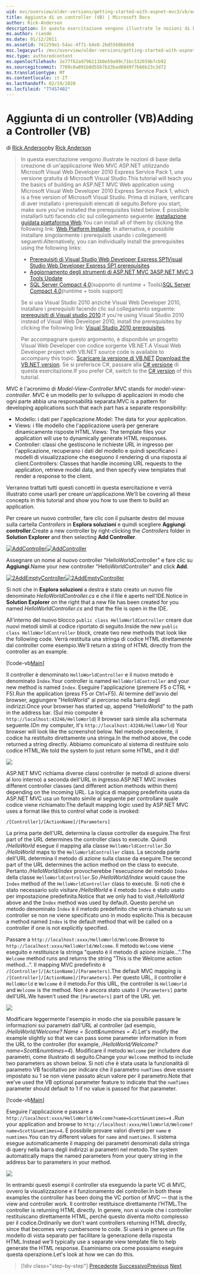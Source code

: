 ```yaml
---
uid: mvc/overview/older-versions/getting-started-with-aspnet-mvc3/vb/adding-a-controller
title: Aggiunta di un controller (VB) | Microsoft Docs
author: Rick-Anderson
description: In questa esercitazione vengono illustrate le nozioni di base della creazione di un'applicazione Web MVC ASP.NET utilizzando Microsoft Visual Web Developer 2010 Express Service Pack 1, ovvero...
ms.author: riande
ms.date: 01/12/2011
ms.assetid: 741259e1-54ac-4f71-b4e8-2bd5560bb950
msc.legacyurl: /mvc/overview/older-versions/getting-started-with-aspnet-mvc3/vb/adding-a-controller
msc.type: authoredcontent
ms.openlocfilehash: 2e77f62a9796211b0e59a99c71bc532659b7cb92
ms.sourcegitcommit: 7709c0a091b8d55b7b33bad8849f7b66b23c3d72
ms.translationtype: MT
ms.contentlocale: it-IT
ms.lasthandoff: 02/19/2020
ms.locfileid: "77457402"
---
```

# <a name="adding-a-controller-vb"></a><span data-ttu-id="5f34f-103">Aggiunta di un controller (VB)</span><span class="sxs-lookup"><span data-stu-id="5f34f-103">Adding a Controller (VB)</span></span>

<span data-ttu-id="5f34f-104">di [Rick Anderson](https://twitter.com/RickAndMSFT)</span><span class="sxs-lookup"><span data-stu-id="5f34f-104">by [Rick Anderson](https://twitter.com/RickAndMSFT)</span></span>

> <span data-ttu-id="5f34f-105">In questa esercitazione vengono illustrate le nozioni di base della creazione di un'applicazione Web MVC ASP.NET utilizzando Microsoft Visual Web Developer 2010 Express Service Pack 1, una versione gratuita di Microsoft Visual Studio.</span><span class="sxs-lookup"><span data-stu-id="5f34f-105">This tutorial will teach you the basics of building an ASP.NET MVC Web application using Microsoft Visual Web Developer 2010 Express Service Pack 1, which is a free version of Microsoft Visual Studio.</span></span> <span data-ttu-id="5f34f-106">Prima di iniziare, verificare di aver installato i prerequisiti elencati di seguito.</span><span class="sxs-lookup"><span data-stu-id="5f34f-106">Before you start, make sure you've installed the prerequisites listed below.</span></span> <span data-ttu-id="5f34f-107">È possibile installarli tutti facendo clic sul collegamento seguente: [installazione guidata piattaforma Web](https://www.microsoft.com/web/gallery/install.aspx?appid=VWD2010SP1Pack).</span><span class="sxs-lookup"><span data-stu-id="5f34f-107">You can install all of them by clicking the following link: [Web Platform Installer](https://www.microsoft.com/web/gallery/install.aspx?appid=VWD2010SP1Pack).</span></span> <span data-ttu-id="5f34f-108">In alternativa, è possibile installare singolarmente i prerequisiti usando i collegamenti seguenti:</span><span class="sxs-lookup"><span data-stu-id="5f34f-108">Alternatively, you can individually install the prerequisites using the following links:</span></span>
> 
> - [<span data-ttu-id="5f34f-109">Prerequisiti di Visual Studio Web Developer Express SP1</span><span class="sxs-lookup"><span data-stu-id="5f34f-109">Visual Studio Web Developer Express SP1 prerequisites</span></span>](https://www.microsoft.com/web/gallery/install.aspx?appid=VWD2010SP1Pack)
> - [<span data-ttu-id="5f34f-110">Aggiornamento degli strumenti di ASP.NET MVC 3</span><span class="sxs-lookup"><span data-stu-id="5f34f-110">ASP.NET MVC 3 Tools Update</span></span>](https://www.microsoft.com/web/gallery/install.aspx?appsxml=&amp;appid=MVC3)
> - <span data-ttu-id="5f34f-111">[SQL Server Compact 4,0](https://www.microsoft.com/web/gallery/install.aspx?appid=SQLCE;SQLCEVSTools_4_0)(supporto di runtime + Tools)</span><span class="sxs-lookup"><span data-stu-id="5f34f-111">[SQL Server Compact 4.0](https://www.microsoft.com/web/gallery/install.aspx?appid=SQLCE;SQLCEVSTools_4_0)(runtime + tools support)</span></span>
> 
> <span data-ttu-id="5f34f-112">Se si usa Visual Studio 2010 anziché Visual Web Developer 2010, installare i prerequisiti facendo clic sul collegamento seguente: [prerequisiti di Visual studio 2010](https://www.microsoft.com/web/gallery/install.aspx?appsxml=&amp;appid=VS2010SP1Pack).</span><span class="sxs-lookup"><span data-stu-id="5f34f-112">If you're using Visual Studio 2010 instead of Visual Web Developer 2010, install the prerequisites by clicking the following link: [Visual Studio 2010 prerequisites](https://www.microsoft.com/web/gallery/install.aspx?appsxml=&amp;appid=VS2010SP1Pack).</span></span>
> 
> <span data-ttu-id="5f34f-113">Per accompagnare questo argomento, è disponibile un progetto Visual Web Developer con codice sorgente VB.NET.</span><span class="sxs-lookup"><span data-stu-id="5f34f-113">A Visual Web Developer project with VB.NET source code is available to accompany this topic.</span></span> <span data-ttu-id="5f34f-114">[Scaricare la versione di VB.NET](https://code.msdn.microsoft.com/Introduction-to-MVC-3-10d1b098).</span><span class="sxs-lookup"><span data-stu-id="5f34f-114">[Download the VB.NET version](https://code.msdn.microsoft.com/Introduction-to-MVC-3-10d1b098).</span></span> <span data-ttu-id="5f34f-115">Se si preferisce C#, passare alla [ C# versione](../cs/adding-a-controller.md) di questa esercitazione.</span><span class="sxs-lookup"><span data-stu-id="5f34f-115">If you prefer C#, switch to the [C# version](../cs/adding-a-controller.md) of this tutorial.</span></span>

<span data-ttu-id="5f34f-116">MVC è l'acronimo di *Model-View-Controller*.</span><span class="sxs-lookup"><span data-stu-id="5f34f-116">MVC stands for *model-view-controller*.</span></span> <span data-ttu-id="5f34f-117">MVC è un modello per lo sviluppo di applicazioni in modo che ogni parte abbia una responsabilità separata:</span><span class="sxs-lookup"><span data-stu-id="5f34f-117">MVC is a pattern for developing applications such that each part has a separate responsibility:</span></span>

- <span data-ttu-id="5f34f-118">Modello: i dati per l'applicazione.</span><span class="sxs-lookup"><span data-stu-id="5f34f-118">Model: The data for your application.</span></span>
- <span data-ttu-id="5f34f-119">Views: i file modello che l'applicazione userà per generare dinamicamente risposte HTML.</span><span class="sxs-lookup"><span data-stu-id="5f34f-119">Views: The template files your application will use to dynamically generate HTML responses.</span></span>
- <span data-ttu-id="5f34f-120">Controller: classi che gestiscono le richieste URL in ingresso per l'applicazione, recuperano i dati del modello e quindi specificano i modelli di visualizzazione che eseguono il rendering di una risposta al client.</span><span class="sxs-lookup"><span data-stu-id="5f34f-120">Controllers: Classes that handle incoming URL requests to the application, retrieve model data, and then specify view templates that render a response to the client.</span></span>

<span data-ttu-id="5f34f-121">Verranno trattati tutti questi concetti in questa esercitazione e verrà illustrato come usarli per creare un'applicazione.</span><span class="sxs-lookup"><span data-stu-id="5f34f-121">We'll be covering all these concepts in this tutorial and show you how to use them to build an application.</span></span>

<span data-ttu-id="5f34f-122">Per creare un nuovo controller, fare clic con il pulsante destro del mouse sulla cartella *Controllers* in **Esplora soluzioni** e quindi scegliere **Aggiungi controller**.</span><span class="sxs-lookup"><span data-stu-id="5f34f-122">Create a new controller by right-clicking the *Controllers* folder in **Solution Explorer** and then selecting **Add Controller**.</span></span>

<span data-ttu-id="5f34f-123">[![AddController](adding-a-controller/_static/image2.png "AddController")](adding-a-controller/_static/image1.png)</span><span class="sxs-lookup"><span data-stu-id="5f34f-123">[![AddController](adding-a-controller/_static/image2.png "AddController")](adding-a-controller/_static/image1.png)</span></span>

<span data-ttu-id="5f34f-124">Assegnare un nome al nuovo controller &quot;HelloWorldController&quot; e fare clic su **Aggiungi**.</span><span class="sxs-lookup"><span data-stu-id="5f34f-124">Name your new controller &quot;HelloWorldController&quot; and click **Add**.</span></span>

<span data-ttu-id="5f34f-125">[![2AddEmptyController](adding-a-controller/_static/image4.png "2AddEmptyController")](adding-a-controller/_static/image3.png)</span><span class="sxs-lookup"><span data-stu-id="5f34f-125">[![2AddEmptyController](adding-a-controller/_static/image4.png "2AddEmptyController")](adding-a-controller/_static/image3.png)</span></span>

<span data-ttu-id="5f34f-126">Si noti che in **Esplora soluzioni** a destra è stato creato un nuovo file denominato *HelloWorldController.cs* e che il file è aperto nell'IDE.</span><span class="sxs-lookup"><span data-stu-id="5f34f-126">Notice in **Solution Explorer** on the right that a new file has been created for you named *HelloWorldController.cs* and that the file is open in the IDE.</span></span>

<span data-ttu-id="5f34f-127">All'interno del nuovo blocco `public class HelloWorldController` creare due nuovi metodi simili al codice riportato di seguito.</span><span class="sxs-lookup"><span data-stu-id="5f34f-127">Inside the new `public class HelloWorldController` block, create two new methods that look like the following code.</span></span> <span data-ttu-id="5f34f-128">Verrà restituita una stringa di codice HTML direttamente dal controller come esempio.</span><span class="sxs-lookup"><span data-stu-id="5f34f-128">We'll return a string of HTML directly from the controller as an example.</span></span>

[!code-vb[Main](adding-a-controller/samples/sample1.vb)]

<span data-ttu-id="5f34f-129">Il controller è denominato `HelloWorldController` e il nuovo metodo è denominato `Index`.</span><span class="sxs-lookup"><span data-stu-id="5f34f-129">Your controller is named `HelloWorldController` and your new method is named `Index`.</span></span> <span data-ttu-id="5f34f-130">Eseguire l'applicazione (premere F5 o CTRL + F5).</span><span class="sxs-lookup"><span data-stu-id="5f34f-130">Run the application (press F5 or Ctrl+F5).</span></span> <span data-ttu-id="5f34f-131">Al termine dell'avvio del browser, aggiungere &quot;HelloWorld&quot; al percorso nella barra degli indirizzi.</span><span class="sxs-lookup"><span data-stu-id="5f34f-131">Once your browser has started up, append &quot;HelloWorld&quot; to the path in the address bar.</span></span> <span data-ttu-id="5f34f-132">(Sul mio computer è `http://localhost:43246/HelloWorld`) Il browser sarà simile alla schermata seguente.</span><span class="sxs-lookup"><span data-stu-id="5f34f-132">(On my computer, it's `http://localhost:43246/HelloWorld`) Your browser will look like the screenshot below.</span></span> <span data-ttu-id="5f34f-133">Nel metodo precedente, il codice ha restituito direttamente una stringa.</span><span class="sxs-lookup"><span data-stu-id="5f34f-133">In the method above, the code returned a string directly.</span></span> <span data-ttu-id="5f34f-134">Abbiamo comunicato al sistema di restituire solo codice HTML,</span><span class="sxs-lookup"><span data-stu-id="5f34f-134">We told the system to just return some HTML, and it did!</span></span>

![](adding-a-controller/_static/image5.png)

<span data-ttu-id="5f34f-135">ASP.NET MVC richiama diverse classi controller (e metodi di azione diversi al loro interno) a seconda dell'URL in ingresso.</span><span class="sxs-lookup"><span data-stu-id="5f34f-135">ASP.NET MVC invokes different controller classes (and different action methods within them) depending on the incoming URL.</span></span> <span data-ttu-id="5f34f-136">La logica di mapping predefinita usata da ASP.NET MVC usa un formato simile al seguente per controllare quale codice viene richiamato:</span><span class="sxs-lookup"><span data-stu-id="5f34f-136">The default mapping logic used by ASP.NET MVC uses a format like this to control what code is invoked:</span></span>

`/[Controller]/[ActionName]/[Parameters]`

<span data-ttu-id="5f34f-137">La prima parte dell'URL determina la classe controller da eseguire.</span><span class="sxs-lookup"><span data-stu-id="5f34f-137">The first part of the URL determines the controller class to execute.</span></span> <span data-ttu-id="5f34f-138">Quindi */HelloWorld* esegue il mapping alla classe `HelloWorldController`.</span><span class="sxs-lookup"><span data-stu-id="5f34f-138">So */HelloWorld* maps to the `HelloWorldController` class.</span></span> <span data-ttu-id="5f34f-139">La seconda parte dell'URL determina il metodo di azione sulla classe da eseguire.</span><span class="sxs-lookup"><span data-stu-id="5f34f-139">The second part of the URL determines the action method on the class to execute.</span></span> <span data-ttu-id="5f34f-140">Pertanto */HelloWorld/index* provocherebbe l'esecuzione del metodo `Index` della classe `HelloWorldController`.</span><span class="sxs-lookup"><span data-stu-id="5f34f-140">So */HelloWorld/Index* would cause the `Index` method of the `HelloWorldController` class to execute.</span></span> <span data-ttu-id="5f34f-141">Si noti che è stato necessario solo visitare */HelloWorld* e il metodo `Index` è stato usato per impostazione predefinita.</span><span class="sxs-lookup"><span data-stu-id="5f34f-141">Notice that we only had to visit */HelloWorld* above and the `Index` method was used by default.</span></span> <span data-ttu-id="5f34f-142">Questo perché un metodo denominato `Index` è il metodo predefinito che verrà chiamato su un controller se non ne viene specificato uno in modo esplicito.</span><span class="sxs-lookup"><span data-stu-id="5f34f-142">This is because a method named `Index` is the default method that will be called on a controller if one is not explicitly specified.</span></span>

<span data-ttu-id="5f34f-143">Passare a `http://localhost:xxxx/HelloWorld/Welcome`.</span><span class="sxs-lookup"><span data-stu-id="5f34f-143">Browse to `http://localhost:xxxx/HelloWorld/Welcome`.</span></span> <span data-ttu-id="5f34f-144">Il metodo `Welcome` viene eseguito e restituisce la stringa &quot;questo è il metodo di azione iniziale...&quot;.</span><span class="sxs-lookup"><span data-stu-id="5f34f-144">The `Welcome` method runs and returns the string &quot;This is the Welcome action method...&quot;.</span></span> <span data-ttu-id="5f34f-145">Il mapping MVC predefinito è `/[Controller]/[ActionName]/[Parameters]`.</span><span class="sxs-lookup"><span data-stu-id="5f34f-145">The default MVC mapping is `/[Controller]/[ActionName]/[Parameters]`.</span></span> <span data-ttu-id="5f34f-146">Per questo URL, il controller è `HelloWorld` e `Welcome` è il metodo.</span><span class="sxs-lookup"><span data-stu-id="5f34f-146">For this URL, the controller is `HelloWorld` and `Welcome` is the method.</span></span> <span data-ttu-id="5f34f-147">Non è ancora stato usato il `[Parameters]` parte dell'URL.</span><span class="sxs-lookup"><span data-stu-id="5f34f-147">We haven't used the `[Parameters]` part of the URL yet.</span></span>

![](adding-a-controller/_static/image6.png)

<span data-ttu-id="5f34f-148">Modificare leggermente l'esempio in modo che sia possibile passare le informazioni sui parametri dall'URL al controller (ad esempio, */HelloWorld/Welcome? Name = Scott&amp;numtimes = 4*).</span><span class="sxs-lookup"><span data-stu-id="5f34f-148">Let's modify the example slightly so that we can pass some parameter information in from the URL to the controller (for example, */HelloWorld/Welcome?name=Scott&amp;numtimes=4*).</span></span> <span data-ttu-id="5f34f-149">Modificare il metodo `Welcome` per includere due parametri, come illustrato di seguito.</span><span class="sxs-lookup"><span data-stu-id="5f34f-149">Change your `Welcome` method to include two parameters as shown below.</span></span> <span data-ttu-id="5f34f-150">Si noti che è stata usata la funzionalità di parametro VB facoltativo per indicare che il parametro `numTimes` deve essere impostato su 1 se non viene passato alcun valore per il parametro.</span><span class="sxs-lookup"><span data-stu-id="5f34f-150">Note that we've used the VB optional parameter feature to indicate that the `numTimes` parameter should default to 1 if no value is passed for that parameter.</span></span>

[!code-vb[Main](adding-a-controller/samples/sample2.vb)]

<span data-ttu-id="5f34f-151">Eseguire l'applicazione e passare a `http://localhost:xxxx/HelloWorld/Welcome?name=Scott&numtimes=4` **.**</span><span class="sxs-lookup"><span data-stu-id="5f34f-151">Run your application and browse to `http://localhost:xxxx/HelloWorld/Welcome?name=Scott&numtimes=4`**.**</span></span> <span data-ttu-id="5f34f-152">È possibile provare valori diversi per `name` e `numtimes`.</span><span class="sxs-lookup"><span data-stu-id="5f34f-152">You can try different values for `name` and `numtimes`.</span></span> <span data-ttu-id="5f34f-153">Il sistema esegue automaticamente il mapping dei parametri denominati dalla stringa di query nella barra degli indirizzi ai parametri nel metodo.</span><span class="sxs-lookup"><span data-stu-id="5f34f-153">The system automatically maps the named parameters from your query string in the address bar to parameters in your method.</span></span>

![](adding-a-controller/_static/image7.png)

<span data-ttu-id="5f34f-154">In entrambi questi esempi il controller sta eseguendo la parte VC di MVC, ovvero la visualizzazione e il funzionamento del controller.</span><span class="sxs-lookup"><span data-stu-id="5f34f-154">In both these examples the controller has been doing the VC portion of MVC — that is the view and controller work.</span></span> <span data-ttu-id="5f34f-155">Il controller restituisce direttamente l'HTML.</span><span class="sxs-lookup"><span data-stu-id="5f34f-155">The controller is returning HTML directly.</span></span> <span data-ttu-id="5f34f-156">In genere, non si vuole che i controller restituiscano direttamente HTML, perché questo diventa molto complesso per il codice.</span><span class="sxs-lookup"><span data-stu-id="5f34f-156">Ordinarily we don't want controllers returning HTML directly, since that becomes very cumbersome to code.</span></span> <span data-ttu-id="5f34f-157">Si userà in genere un file modello di vista separato per facilitare la generazione della risposta HTML.</span><span class="sxs-lookup"><span data-stu-id="5f34f-157">Instead we'll typically use a separate view template file to help generate the HTML response.</span></span> <span data-ttu-id="5f34f-158">Esaminiamo ora come possiamo eseguire questa operazione.</span><span class="sxs-lookup"><span data-stu-id="5f34f-158">Let's look at how we can do this.</span></span>

> [!div class="step-by-step"]
> <span data-ttu-id="5f34f-159">[Precedente](intro-to-aspnet-mvc-3.md)
> [Successivo](adding-a-view.md)</span><span class="sxs-lookup"><span data-stu-id="5f34f-159">[Previous](intro-to-aspnet-mvc-3.md)
[Next](adding-a-view.md)</span></span>
